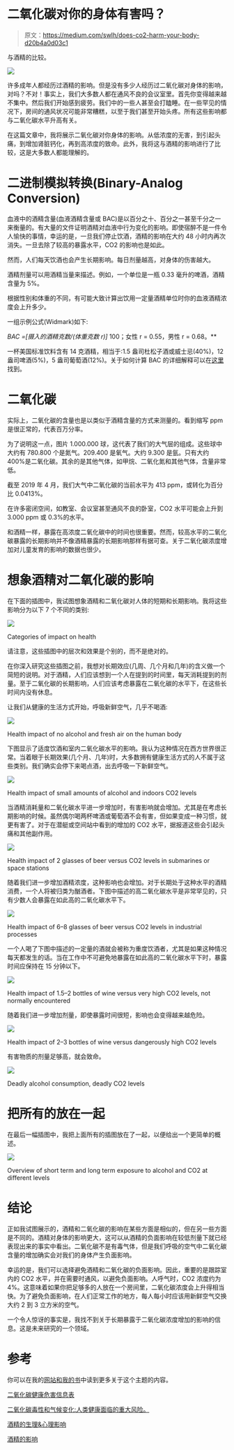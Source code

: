 # 二氧化碳对你的身体有害吗？

> 原文：<https://medium.com/swlh/does-co2-harm-your-body-d20b4a0d03c1>

与酒精的比较。

![](img/739e80b499aaa132a8227f8c64be7ac1.png)

许多成年人都经历过酒精的影响。但是没有多少人经历过二氧化碳对身体的影响，对吗？不对！事实上，我们大多数人都在通风不良的会议室里。首先你变得越来越不集中。然后我们开始感到疲劳。我们中的一些人甚至会打瞌睡。在一些罕见的情况下，房间的通风状况可能非常糟糕，以至于我们甚至开始头疼。所有这些影响都与二氧化碳水平升高有关。

在这篇文章中，我将展示二氧化碳对你身体的影响。从低浓度的无害，到引起头痛，到增加肾脏钙化，再到高浓度的致命。此外，我将这与酒精的影响进行了比较，这是大多数人都能理解的。

# 二进制模拟转换(Binary-Analog Conversion)

血液中的酒精含量(血液酒精含量或 BAC)是以百分之十、百分之一甚至千分之一来衡量的。有大量的文件证明酒精对血液中行为变化的影响。即使宿醉不是一件令人愉快的事情，幸运的是，一旦我们停止饮酒，酒精的影响在大约 48 小时内再次消失。一旦去除了较高的暴露水平，CO2 的影响也是如此。

然而，人们每天饮酒也会产生长期影响。每日剂量越高，对身体的伤害越大。

酒精剂量可以用酒精当量来描述。例如，一个单位是一瓶 0.33 毫升的啤酒，酒精含量为 5%。

根据性别和体重的不同，有可能大致计算出饮用一定量酒精单位时你的血液酒精浓度会上升多少。

一组示例公式(Widmark)如下:

**BAC =[摄入的酒精克数/(体重克数* r)]* 100；女性 r = 0.55，男性 r = 0.68。**

一杯美国标准饮料含有 14 克酒精，相当于:1.5 盎司杜松子酒或威士忌(40%)，12 盎司啤酒(5%)，5 盎司葡萄酒(12%)。关于如何计算 BAC 的详细解释可以在[这里](https://m.wikihow.com/Calculate-Blood-Alcohol-Content-(Widmark-Formula))找到。

# 二氧化碳

实际上，二氧化碳的含量也是以类似于酒精含量的方式来测量的。看到缩写 ppm 是很正常的，代表百万分率。

为了说明这一点，图片 1.000.000 球，这代表了我们的大气层的组成。这些球中大约有 780.800 个是氮气。209.400 是氧气。大约 9.300 是氩。只有大约 400%是二氧化碳。其余的是其他气体，如甲烷、二氧化氮和其他气体，含量非常低。

截至 2019 年 4 月，我们大气中二氧化碳的当前水平为 413 ppm，或转化为百分比 0.0413%。

在许多密闭空间，如教室、会议室甚至通风不良的卧室，CO2 水平可能会上升到 3.000 ppm 或 0.3%的水平。

和酒精一样，暴露在高浓度二氧化碳中的时间也很重要。然而，较高水平的二氧化碳暴露的长期影响并不像酒精暴露的长期影响那样有据可查。关于二氧化碳浓度增加对儿童发育的影响的数据也很少。

# 想象酒精对二氧化碳的影响

在下面的插图中，我试图想象酒精和二氧化碳对人体的短期和长期影响。我将这些影响分为以下 7 个不同的类别:

![](img/6f51db777ff1389c3c8d717a0d8082ef.png)

Categories of impact on health

请注意，这些插图中的层次和效果是个别的，而不是绝对的。

在你深入研究这些插图之前，我想对长期效应(几周、几个月和几年)的含义做一个简短的说明。对于酒精，人们应该想到一个人在提到的时间里，每天消耗提到的剂量。至于二氧化碳的长期影响，人们应该考虑暴露在二氧化碳的水平下，在这些长时间内没有休息。

让我们从健康的生活方式开始，呼吸新鲜空气，几乎不喝酒:

![](img/85dd05e14f89b827cf40631e934cd334.png)

Health impact of no alcohol and fresh air on the human body

下图显示了适度饮酒和室内二氧化碳水平的影响。我认为这种情况在西方世界很正常。当着眼于长期效果(几个月、几年)时，大多数拥有健康生活方式的人不属于这些类别。我们确实会停下来喝点酒，出去呼吸一下新鲜空气。

![](img/151216750c8490458a56f8148f8f3fce.png)

Health impact of small amounts of alcohol and indoors CO2 levels

当酒精消耗量和二氧化碳水平进一步增加时，有害影响就会增加。尤其是在考虑长期影响的时候。虽然偶尔喝两杯啤酒或葡萄酒不会有害，但如果变成一种习惯，就更有害了。对于在潜艇或空间站中看到的增加的 CO2 水平，据报道这些会引起头痛和其他副作用。

![](img/8f890469b7b8103ba7d34d171cd64047.png)

Health impact of 2 glasses of beer versus CO2 levels in submarines or space stations

随着我们进一步增加酒精浓度，这种影响也会增加。对于长期处于这种水平的酒精消费，一个人将被归类为酗酒者。下图中描述的高二氧化碳水平是非常罕见的，只有少数人会暴露在如此高的二氧化碳水平下。

![](img/41676352af23c5e93668922282f1844f.png)

Health impact of 6–8 glasses of beer versus CO2 levels in industrial processes

一个人喝了下图中描述的一定量的酒就会被称为重度饮酒者，尤其是如果这种情况每天都发生的话。当在工作中不可避免地暴露在如此高的二氧化碳水平下时，暴露时间应保持在 15 分钟以下。

![](img/0a9dc07da10eeab0ad1ab3afd6ff1ca9.png)

Health impact of 1.5–2 bottles of wine versus very high CO2 levels, not normally encountered

随着我们进一步增加剂量，即使暴露时间很短，影响也会变得越来越危险。

![](img/d6d9d4c2b45086c12f1b91949a7eb4ad.png)

Health impact of 2–3 bottles of wine versus dangerously high CO2 levels

有害物质的剂量足够高，就会致命。

![](img/abf0a0520f020e5b55de514a02523f18.png)

Deadly alcohol consumption, deadly CO2 levels

# 把所有的放在一起

在最后一幅插图中，我把上面所有的插图放在了一起，以便给出一个更简单的概述。

![](img/0f5f31498e7d552cca7868520b616841.png)

Overview of short term and long term exposure to alcohol and CO2 at different levels

# 结论

正如我试图展示的，酒精和二氧化碳的影响在某些方面是相似的，但在另一些方面是不同的。酒精对身体的影响更大，这可以从酒精的负面影响在较低剂量下就已经表现出来的事实中看出。二氧化碳不是有毒气体，但是我们呼吸的空气中二氧化碳含量的增加确实会对我们的身体产生负面影响。

幸运的是，我们可以选择避免酒精和二氧化碳的负面影响。因此，重要的是跟踪室内的 CO2 水平，并在需要时通风，以避免负面影响。人呼气时，CO2 浓度约为 4%。这意味着如果你把足够多的人放在一个房间里，二氧化碳浓度会上升得相当快。为了避免负面影响，在人们正常工作的地方，每人每小时应该用新鲜空气交换大约 2 到 3 立方米的空气。

一个令人惊讶的事实是，我找不到关于长期暴露于二氧化碳浓度增加的影响的信息。这是未来研究的一个领域。

# 参考

你可以在我的[网站和我的书](https://co2brains.org/)中读到更多关于这个主题的内容。

[二氧化碳健康危害信息表](https://www.fsis.usda.gov/wps/wcm/connect/bf97edac-77be-4442-aea4-9d2615f376e0/Carbon-Dioxide.pdf?MOD=AJPERES)

[二氧化碳毒性和气候变化:人类健康面临的重大风险。](https://www.researchgate.net/publication/311844520_Carbon_dioxide_toxicity_and_climate_change_a_serious_unapprehended_risk_for_human_health)

[酒精的生理&心理影响](https://www.alcohol.org/effects/)

[酒精的影响](https://www.alcoholrehabguide.org/alcohol/effects/)
